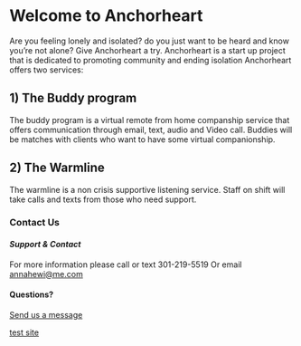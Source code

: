 # Welcome to Anchorheart

Are you feeling lonely and isolated?
do you just want to be heard and know you’re not alone?
Give Anchorheart a try. Anchorheart is a start up project that is
dedicated to promoting community and
ending isolation
Anchorheart offers two services:

## 1) The Buddy program 

The buddy program is a virtual remote from home companship service that offers communication through email, text, audio and Video call. Buddies will be matches with clients who want to have some virtual companionship.

## 2) The Warmline

The warmline is a non crisis supportive listening service. Staff on shift will take calls and texts from those who need support. 

### Contact Us

#### *Support & Contact*

For more information please call or text 301-219-5519
Or email annahewi@me.com

#### Questions? 
[Send us a message](./message.html)

[test site](./test.html)
